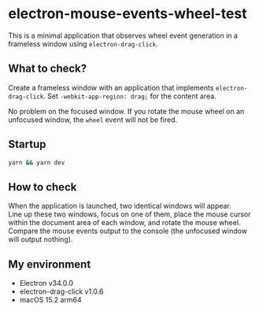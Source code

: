 # electron-mouse-events-wheel-test

This is a minimal application that observes wheel event generation in a frameless window using `electron-drag-click`.

## What to check?

Create a frameless window with an application that implements `electron-drag-click`.
Set `-webkit-app-region: drag;` for the content area.

No problem on the focused window.
If you rotate the mouse wheel on an unfocused window, the `wheel` event will not be fired.

## Startup

```sh
yarn && yarn dev
```

## How to check

When the application is launched, two identical windows will appear.  
Line up these two windows, focus on one of them, place the mouse cursor within the document area of each window, and rotate the mouse wheel.  
Compare the mouse events output to the console (the unfocused window will output nothing).

## My environment

- Electron v34.0.0
- electron-drag-click v1.0.6
- macOS 15.2 arm64

